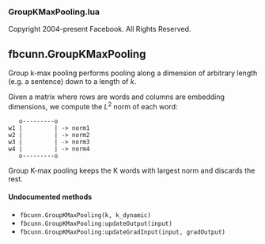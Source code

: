 

### GroupKMaxPooling.lua ###

Copyright 2004-present Facebook. All Rights Reserved.

<a name="fbcunn.GroupKMaxPooling.dok"></a>


## fbcunn.GroupKMaxPooling ##


Group k-max pooling performs pooling along a dimension of arbitrary length
(e.g. a sentence) down to a length of ${k}$.

Given a matrix where rows are words and columns are embedding dimensions, we
compute the ${L^2}$ norm of each word:

```
   o---------o
w1 |         | -> norm1
w2 |         | -> norm2
w3 |         | -> norm3
w4 |         | -> norm4
   o---------o
```

Group K-max pooling keeps the K words with largest norm and discards the
rest.



#### Undocumented methods ####

<a name="fbcunn.GroupKMaxPooling"></a>
 * `fbcunn.GroupKMaxPooling(k, k_dynamic)`
<a name="fbcunn.GroupKMaxPooling:updateOutput"></a>
 * `fbcunn.GroupKMaxPooling:updateOutput(input)`
<a name="fbcunn.GroupKMaxPooling:updateGradInput"></a>
 * `fbcunn.GroupKMaxPooling:updateGradInput(input, gradOutput)`
